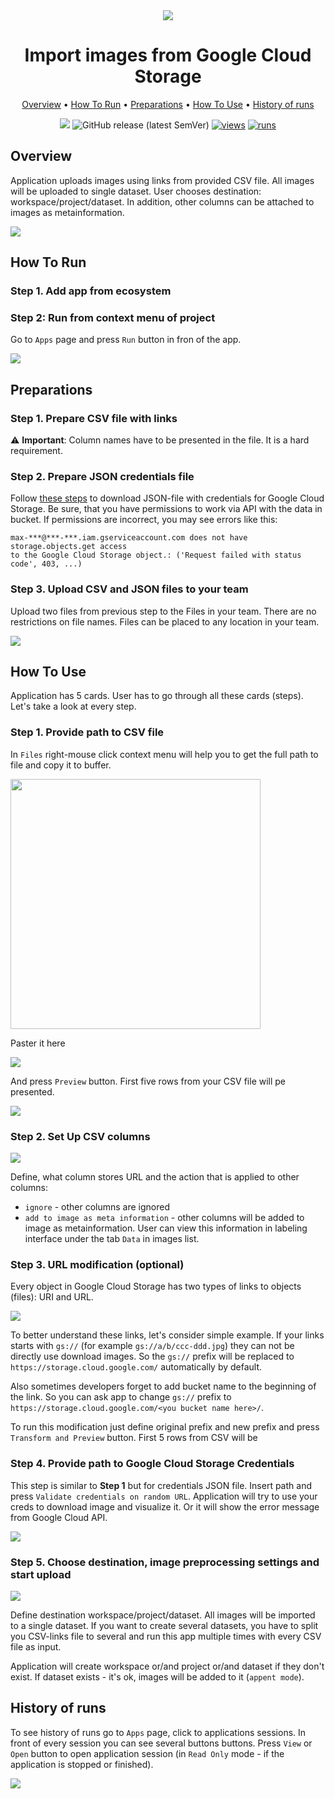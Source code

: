 <div align="center" markdown>

<img src="https://user-images.githubusercontent.com/48245050/182384787-6932c1c4-d519-4126-929c-01025a79634e.png"/>

# Import images from Google Cloud Storage

<p align="center">

  <a href="#Overview">Overview</a> •
  <a href="#How-To-Run">How To Run</a> •
  <a href="#Preparations">Preparations</a> •
  <a href="#How-To-Use">How To Use</a> •
  <a href="#History-Of-Runs">History of runs</a>
</p>

[![](https://img.shields.io/badge/slack-chat-green.svg?logo=slack)](https://supervise.ly/slack)
![GitHub release (latest SemVer)](https://img.shields.io/github/v/release/supervisely-ecosystem/import-from-google-cloud-storage)
[![views](https://app.supervise.ly/img/badges/views/supervisely-ecosystem/import-from-google-cloud-storage)](https://supervise.ly)
[![runs](https://app.supervise.ly/img/badges/runs/supervisely-ecosystem/import-from-google-cloud-storage)](https://supervise.ly)

</div>

## Overview

Application uploads images using links from provided CSV file. All images will be uploaded to single dataset. User chooses destination: workspace/project/dataset.  In addition, other columns can be attached to images as metainformation. 

<img src="https://i.imgur.com/YnaA9zA.png"/>

## How To Run

### Step 1. Add app from ecosystem

### Step 2: Run from context menu of project

Go to `Apps` page and press `Run` button in fron of the app.

<img src="https://i.imgur.com/2HciaQv.png"/>

## Preparations

### Step 1. Prepare CSV file with links
⚠️ **Important**: Column names have to be presented in the file. It is a hard requirement.  

### Step 2. Prepare JSON credentials file

Follow [these steps](https://cloud.google.com/docs/authentication/getting-started) to download JSON-file with credentials for Google Cloud Storage. Be sure, that you have permissions to work via API with the data in bucket. If permissions are incorrect, you may see errors like this:

```
max-***@***-***.iam.gserviceaccount.com does not have storage.objects.get access 
to the Google Cloud Storage object.: ('Request failed with status code', 403, ...)
```

### Step 3. Upload CSV and JSON files to your team

Upload two files from previous step to the Files in your team. There are no restrictions on file names. Files can be placed to any location in your team.

<img src="https://i.imgur.com/XNCEIJj.png"/>

## How To Use

Application has 5 cards. User has to go through all these cards (steps). Let's take a look at every step.

### Step 1. Provide path to CSV file

In `Files` right-mouse click context menu will help you to get the full path to file and copy it to buffer. 

<img src="https://i.imgur.com/VuBOyH7.png" height="400"/>

Paster it here

<img src="https://i.imgur.com/b5CUCZH.png"/>

And press `Preview` button. First five rows from your CSV file will pe presented. 

<img src="https://i.imgur.com/UIxbL8s.png"/>

### Step 2. Set Up CSV columns

<img src="https://i.imgur.com/MDciSf1.png"/>

Define, what column stores URL and the action that is applied to other columns:
- `ignore` - other columns are ignored
- `add to image as meta information` - other columns will be added to image as metainformation. User can view this information in labeling interface under the tab `Data` in images list.


### Step 3. URL modification (optional)

Every object in Google Cloud Storage has two types of links to objects (files): URI and URL.  

<img src="https://i.imgur.com/GmWXfki.png"/>

To better understand these links, let's consider simple example. If your links starts with `gs://` (for example `gs://a/b/ccc-ddd.jpg`) they can not be directly use download images. So the `gs://` prefix will be replaced to `https://storage.cloud.google.com/` automatically by default. 

Also sometimes developers forget to add bucket name to the beginning of the link. So you can ask app to change `gs://` prefix to `https://storage.cloud.google.com/<you bucket name here>/`.

To run this modification just define original prefix and new prefix and press `Transform and Preview` button. First 5 rows from CSV will be 

### Step 4. Provide path to Google Cloud Storage Credentials

This step is similar to **Step 1** but for credentials JSON file. Insert path and press `Validate credentials on random URL`. Application will try to use your creds to download image and visualize it. Or it will show the error message from Google Cloud API. 

<img src="https://i.imgur.com/wUf7Afd.png"/>

### Step 5. Choose destination, image preprocessing settings and start upload

<img src="https://i.imgur.com/LufV2mR.png"/>

Define destination workspace/project/dataset. All images will be imported to a single dataset. If you want to create several datasets, you have to split you CSV-links file to several and run this app multiple times with every CSV file as input. 

Application will create workspace or/and project or/and dataset if they don't exist. If dataset exists - it's ok, images will be added to it (`appent mode`).

## History of runs

To see history of runs go to `Apps` page, click to applications sessions. In front of every session you can see several buttons buttons. Press `View` or `Open` button to open application session (in `Read Only` mode - if the application is stopped or finished).

<img src="https://i.imgur.com/WwdUXe4.png"/>
